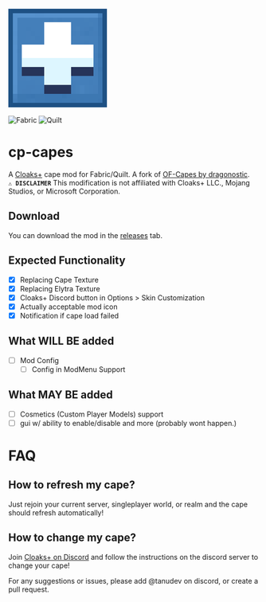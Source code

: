 ![Cloaks+ Capes Mod Logo](./.github/assets/repo_icon.png) 
   
![Fabric](https://cdn.jsdelivr.net/npm/@intergrav/devins-badges@3/assets/compact/supported/fabric_vector.svg) ![Quilt](https://cdn.jsdelivr.net/npm/@intergrav/devins-badges@3/assets/compact/supported/quilt_vector.svg)
# cp-capes
A [Cloaks+](https://cloaksplus.com) cape mod for Fabric/Quilt. A fork of [OF-Capes by dragonostic](https://github.com/dragonostic/of-capes).  
**`⚠️ DISCLAIMER`** This modification is not affiliated with Cloaks+ LLC., Mojang Studios, or Microsoft Corporation.  

## Download
You can download the mod in the [releases](https://github.com/tanuthedev/cp-capes/releases/) tab.
## Expected Functionality
  
- [x] Replacing Cape Texture
- [x] Replacing Elytra Texture
- [x] Cloaks+ Discord button in Options > Skin Customization
- [x] Actually acceptable mod icon
- [x] Notification if cape load failed
  
## What WILL BE added
- [ ] Mod Config
    - [ ] Config in ModMenu Support
  
## What __MAY BE__ added
- [ ] Cosmetics (Custom Player Models) support
- [ ] gui w/ ability to enable/disable and more (probably wont happen.)
  
# FAQ
## How to refresh my cape?
Just rejoin your current server, singleplayer world, or realm and the cape should refresh automatically!
## How to change my cape?
Join [Cloaks+ on Discord](https://discord.com/cloaks) and follow the instructions on the discord server to change your cape!
  
For any suggestions or issues, please add @tanudev on discord, or create a pull request.